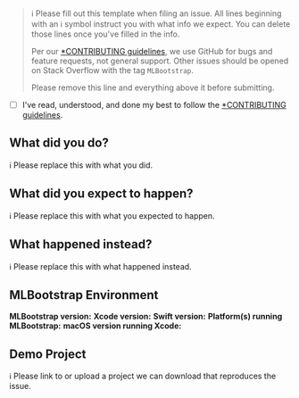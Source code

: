 > ℹ Please fill out this template when filing an issue.
> All lines beginning with an ℹ symbol instruct you with what info we expect. You can delete those lines once you've filled in the info.
>
> Per our [*CONTRIBUTING guidelines](https://github.com/micheltlutz/MLBootstrap/blob/master/CONTRIBUTING.md), we use GitHub for
> bugs and feature requests, not general support. Other issues should be opened on Stack Overflow with the tag `MLBootstrap`.
>
> Please remove this line and everything above it before submitting.

* [ ] I've read, understood, and done my best to follow the [*CONTRIBUTING guidelines](https://github.com/micheltlutz/MLBootstrap/blob/master/CONTRIBUTING.md).

## What did you do?

ℹ Please replace this with what you did.

## What did you expect to happen?

ℹ Please replace this with what you expected to happen.

## What happened instead?

ℹ Please replace this with what happened instead.

## MLBootstrap Environment

**MLBootstrap version:**
**Xcode version:**
**Swift version:**
**Platform(s) running MLBootstrap:**
**macOS version running Xcode:**

## Demo Project

ℹ Please link to or upload a project we can download that reproduces the issue.
